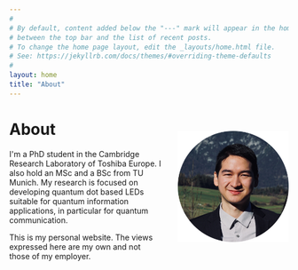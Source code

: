 ```yaml
---
#
# By default, content added below the "---" mark will appear in the home page
# between the top bar and the list of recent posts.
# To change the home page layout, edit the _layouts/home.html file.
# See: https://jekyllrb.com/docs/themes/#overriding-theme-defaults
#
layout: home
title: "About"
---
```

<!-- # About -->
<div class="switch-order">
<div>
<img src="/img/portrait.png" align="right" alt="Portrait photo" style="margin: 20px 0px 20px 30px;width:200px;" />
</div>
<div>
<h1>About</h1>
</div>
</div>
<!-- # About -->
<div>
I'm a PhD student in the Cambridge Research Laboratory of Toshiba Europe. I also hold an MSc and a BSc from TU Munich. My research is focused on developing quantum dot based LEDs suitable for quantum information applications, in particular for quantum communication.
<!-- </div> -->
</div>


This is my personal website. The views expressed here are my own and not those of my employer.

<br/>
<br/>
